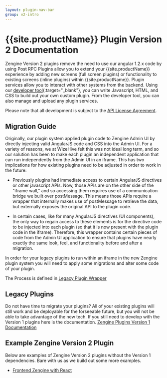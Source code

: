 ```yaml
---
layout: plugin-nav-bar
group: v2-intro
---
```


# {{site.productName}} Plugin Version 2 Documentation

Zengine Version 2 plugins remove the need to use our angular 1.2.x code by using Post RPC
Plugins allow you to extend your {{site.productName}} experience by adding new screens (full screen plugins) or functionality to existing screens (inline plugins) within {{site.productName}}. Plugin services allow you to interact with other systems from the backend. Using our [developer tool]({{site.clientDomain}}/account/developer){:target="_blank"}, you can write Javascript, HTML, and CSS to build out your own custom plugin. From the developer tool, you can also manage and upload any plugin services.

Please note that all development is subject to the [API License Agreement]({{site.marketingDomain}}/terms-of-service/api).

## Migration Guide 

Originally, our plugin system applied plugin code to Zengine Admin UI by directly injecting valid AngularJS code and CSS into the Admin UI. For a variety of reasons, we at WizeHive felt this was not ideal long term, and so our solution has been to make each plugin an independent application that can run independently from the Admin UI in an iframe. This has two implications for how existing plugins need to be adjusted in order to work in the future:

* Previously plugins had immediate access to certain AngularJS directives or other javascript APIs. Now, those APIs are on the other side of the "iframe wall," and so accessing them requires use of a communication bridge we built over postMessage. This means those APIs require a wrapper that internally makes use of postMessage to retrieve the data, but externally exposes the original API to the plugin code.

* In certain cases, like for many AngularJS directives (UI components), the only way to regain access to these elements is for the directive code to be injected into each plugin (so that it is now present with the plugin code in the iframe). Therefore, this wrapper contains certain pieces of code from the Admin UI application to ensure that plugins have nearly exactly the same look, feel, and functionality before and after a migration.

In order for your legacy plugins to run within an iframe in the new Zengine plugin system you will need to apply some migrations and alter some code of your plugin.

The Process is defined in [Legacy Plugin Wrapper](https://github.com/ZengineHQ/legacy-plugin-wrapper)

## Legacy Plugins

Do not have time to migrate your plugins? All of your existing plugins will still work and be deployable for the forseeable future, but you will not be able to take advantage of the new tech.
If you still need to develop with the Version 1 plugins here is the documentation. [Zengine Plugins Version 1 Documentation](/plugins/)

## Example Zengine Version 2 Plugin

Below are examples of Zengine Version 2 plugins without the Version 1 dependencies. Bare with us as we build out some more examples.
    
  * [Frontend Zengine with React ](https://github.com/ZengineHQ/zengine-frontend-plugin-react)
